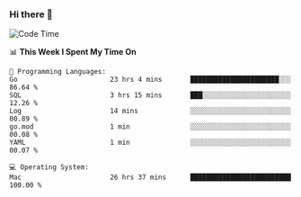 ### Hi there 👋

<!--
**CrazyCollin/crazycollin** is a ✨ _special_ ✨ repository because its `README.md` (this file) appears on your GitHub profile.

Here are some ideas to get you started:

- 🔭 I’m currently working on ...
- 🌱 I’m currently learning ...
- 👯 I’m looking to collaborate on ...
- 🤔 I’m looking for help with ...
- 💬 Ask me about ...
- 📫 How to reach me: ...
- 😄 Pronouns: ...
- ⚡ Fun fact: ...
-->

<!--START_SECTION:waka-->
![Code Time](http://img.shields.io/badge/Code%20Time-1%2C893%20hrs%2020%20mins-blue)

📊 **This Week I Spent My Time On** 

```text
💬 Programming Languages: 
Go                       23 hrs 4 mins       ██████████████████████░░░   86.64 % 
SQL                      3 hrs 15 mins       ███░░░░░░░░░░░░░░░░░░░░░░   12.26 % 
Log                      14 mins             ░░░░░░░░░░░░░░░░░░░░░░░░░   00.89 % 
go.mod                   1 min               ░░░░░░░░░░░░░░░░░░░░░░░░░   00.08 % 
YAML                     1 min               ░░░░░░░░░░░░░░░░░░░░░░░░░   00.07 % 

💻 Operating System: 
Mac                      26 hrs 37 mins      █████████████████████████   100.00 % 
```


<!--END_SECTION:waka-->
